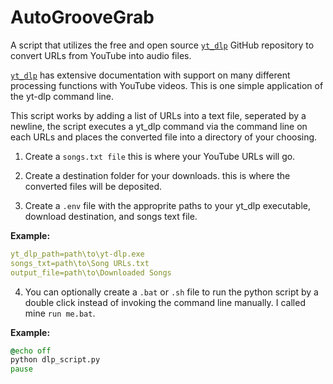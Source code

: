 # AutoGrooveGrab

A script that utilizes the free and open source [`yt_dlp`](https://github.com/yt-dlp/yt-dlp) GitHub repository to convert URLs from YouTube into audio files. 

[`yt_dlp`](https://github.com/yt-dlp/yt-dlp) has extensive documentation with support on many different processing functions with YouTube videos. This is one simple application of the yt-dlp command line. 

This script works by adding a list of URLs into a text file, seperated by a newline, the script executes a yt_dlp command via the command line on each URLs and places the converted file into a directory of your choosing. 

1. Create a `songs.txt file` this is where your YouTube URLs will go. 

2. Create a destination folder for your downloads. this is where the converted files will be deposited. 

3. Create a `.env` file with the approprite paths to your yt_dlp executable, download destination, and songs text file.

**Example:**
```yml
yt_dlp_path=path\to\yt-dlp.exe
songs_txt=path\to\Song URLs.txt
output_file=path\to\Downloaded Songs
```

4. You can optionally create a `.bat` or `.sh` file to run the python script by a double click instead of invoking the command line manually. I called mine `run me.bat`.

**Example:**
```bat
@echo off
python dlp_script.py
pause
```
